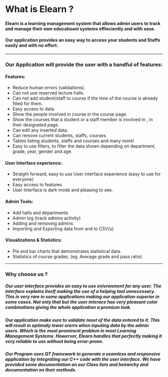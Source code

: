 # What is Elearn ?

#### **Elearn** is a learning management system that allows admin users to track and manage their own educatioanl systems effieciently and with ease.

#### Our application provides an easy way to access your students and Staffs easily and with no effort.

---

### Our Application will provide the user with a handful of features:

#### Features:

- Reduce human errors (validations).
- Can not use reserved lecture halls.
- Can not add student/staff to course if the time of the course is already filled for them.
- Easy access to data.
- Show the people involved in course in the course page.
- Show the courses that a student or a staff member is involved in , in their designated page.
- Can edit any inserted data.
- Can remove current students, staffs, courses.
- Tables listing students, staffs and courses and many more!
- Easy to use filters, to filter the data shown depending on department, grade, year, gender and age.

#### User Interface experience:

- Straight forward, easy to use User interface experience (easy to use for everyone)
- Easy access to features
- User Interface is dark mode and pleasing to see.

#### Admin Tools:

- Add halls and departments
- Admin log (track admins activity)
- Adding and removing admins
- Importing and Exporting data from and to CSV(s)

#### Visualizations & Statistics:

- Pie and bar charts that demonstrates statistical data.
- Statistics of course grades. (eg. Average grade and pass ratio)

---

### Why choose us ?

##### Our user interface provides an easy to use enivronment for any user. The interface explains itself making the use of a helping tool unnecessary. This is very rare in some applications making our application superior in some cases. Not only that but the user interace has very pleasant color combinations giving the whole application a premium look.

##### Our application make sure to validate most of the data entered to it. This will result in optimaly lower erorrs when inputing data by the admin users. Which is the most prominent problem in most Learning Management Systems. Howerver, Elearn handles that perfectly making it very reliable to use without being error-prone.

##### Our Program uses QT framework to generate a seamless and responsive application by integrating our C++ code with the user interface. We have provided some documentation on our Class lists and heirarchy and documentation on their methods.
